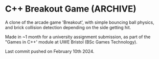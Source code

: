 # C++ Breakout Game (ARCHIVE)

A clone of the arcade game 'Breakout', with simple bouncing ball physics, and brick collision detection depending on the side getting hit.

Made in ~1 month for a university assignment submission, as part of the "Games in C++' module at UWE Bristol (BSc Games Technology).

Last commit pushed on February 10th 2024.

